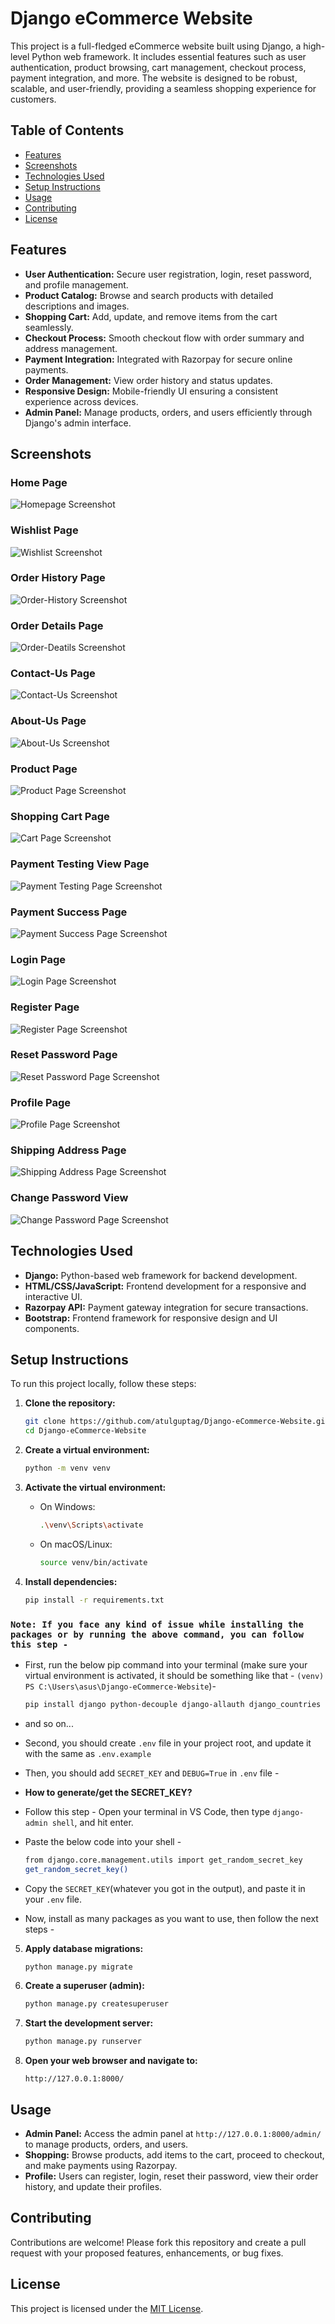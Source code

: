 # Django eCommerce Website

This project is a full-fledged eCommerce website built using Django, a high-level Python web framework. It includes essential features such as user authentication, product browsing, cart management, checkout process, payment integration, and more. The website is designed to be robust, scalable, and user-friendly, providing a seamless shopping experience for customers.

## Table of Contents

- [Features](#features)
- [Screenshots](#screenshots)
- [Technologies Used](#technologies-used)
- [Setup Instructions](#setup-instructions)
- [Usage](#usage)
- [Contributing](#contributing)
- [License](#license)

## Features

- **User Authentication:** Secure user registration, login, reset password, and profile management.
- **Product Catalog:** Browse and search products with detailed descriptions and images.
- **Shopping Cart:** Add, update, and remove items from the cart seamlessly.
- **Checkout Process:** Smooth checkout flow with order summary and address management.
- **Payment Integration:** Integrated with Razorpay for secure online payments.
- **Order Management:** View order history and status updates.
- **Responsive Design:** Mobile-friendly UI ensuring a consistent experience across devices.
- **Admin Panel:** Manage products, orders, and users efficiently through Django's admin interface.

## Screenshots

### Home Page

![Homepage Screenshot](Screenshots/Home-Django-Ecommerce-Site.png)

### Wishlist Page

![Wishlist Screenshot](Screenshots/Wishlist.png)

### Order History Page

![Order-History Screenshot](Screenshots/Order-History.png)

### Order Details Page

![Order-Deatils Screenshot](Screenshots/Order-Details.png)

### Contact-Us Page

![Contact-Us Screenshot](Screenshots/Contact-Us.png)

### About-Us Page

![About-Us Screenshot](Screenshots/About-Us.png)

### Product Page

![Product Page Screenshot](Screenshots/Product-Image.png)

### Shopping Cart Page

![Cart Page Screenshot](Screenshots/Shopping-Cart.png)

### Payment Testing View Page

![Payment Testing Page Screenshot](Screenshots/Payment-Testing-View.png)

### Payment Success Page

![Payment Success Page Screenshot](Screenshots/Payment-Successful.png)

### Login Page

![Login Page Screenshot](Screenshots/Login.png)

### Register Page

![Register Page Screenshot](Screenshots/Register.png)

### Reset Password Page

![Reset Password Page Screenshot](Screenshots/Password-Reset-Form.png)

### Profile Page

![Profile Page Screenshot](Screenshots/Profile.png)

### Shipping Address Page

![Shipping Address Page Screenshot](Screenshots/Shipping-Address.png)

### Change Password View

![Change Password Page Screenshot](Screenshots/Change-Password-Page.png)

## Technologies Used

- **Django:** Python-based web framework for backend development.
- **HTML/CSS/JavaScript:** Frontend development for a responsive and interactive UI.
- **Razorpay API:** Payment gateway integration for secure transactions.
- **Bootstrap:** Frontend framework for responsive design and UI components.

## Setup Instructions

To run this project locally, follow these steps:

1. **Clone the repository:**

   ```bash
   git clone https://github.com/atulguptag/Django-eCommerce-Website.git
   cd Django-eCommerce-Website
   ```

2. **Create a virtual environment:**
   ```bash
   python -m venv venv
   ```
3. **Activate the virtual environment:**

   - On Windows:
     ```bash
     .\venv\Scripts\activate
     ```
   - On macOS/Linux:
     ```bash
     source venv/bin/activate
     ```

4. **Install dependencies:**
   ```bash
   pip install -r requirements.txt
   ```

### `Note: If you face any kind of issue while installing the packages or by running the above command, you can follow this step - `

- First, run the below pip command into your terminal (make sure your virtual environment is activated, it should be something like that - `(venv) PS C:\Users\asus\Django-eCommerce-Website`)-

  ```bash
  pip install django python-decouple django-allauth django_countries django-crispy-forms crispy_bootstrap4 jwt
  ```

- and so on...

- Second, you should create `.env` file in your project root, and update it with the same as `.env.example`

- Then, you should add `SECRET_KEY` and `DEBUG=True` in `.env` file -

- **How to generate/get the SECRET_KEY?**

- Follow this step - Open your terminal in VS Code, then type `django-admin shell`, and hit enter.

- Paste the below code into your shell -

  ```bash
  from django.core.management.utils import get_random_secret_key
  get_random_secret_key()
  ```

* Copy the `SECRET_KEY`(whatever you got in the output), and paste it in your `.env` file.

* Now, install as many packages as you want to use, then follow the next steps -

5. **Apply database migrations:**

   ```bash
   python manage.py migrate
   ```

6. **Create a superuser (admin):**

   ```bash
   python manage.py createsuperuser
   ```

7. **Start the development server:**

   ```bash
   python manage.py runserver
   ```

8. **Open your web browser and navigate to:**
   ```
   http://127.0.0.1:8000/
   ```

## Usage

- **Admin Panel:** Access the admin panel at `http://127.0.0.1:8000/admin/` to manage products, orders, and users.
- **Shopping:** Browse products, add items to the cart, proceed to checkout, and make payments using Razorpay.
- **Profile:** Users can register, login, reset their password, view their order history, and update their profiles.

## Contributing

Contributions are welcome! Please fork this repository and create a pull request with your proposed features, enhancements, or bug fixes.

## License

This project is licensed under the [MIT License](LICENSE).
